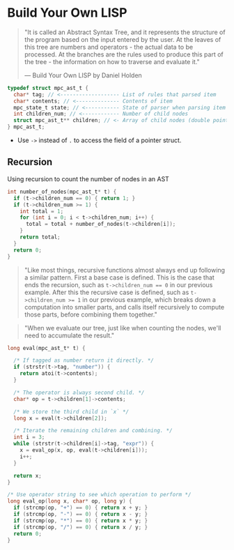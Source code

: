 # Build Your Own LISP

> "It is called an Abstract Syntax Tree, and it represents the structure of the
> program based on the input entered by the user. At the leaves of this tree are
> numbers and operators - the actual data to be processed. At the branches are 
> the rules used to produce this part of the tree - the information on how to
> traverse and evaluate it."
>
> — Build Your Own LISP by Daniel Holden

```c
typedef struct mpc_ast_t {
  char* tag; // <------------------- List of rules that parsed item
  char* contents; // <-------------- Contents of item
  mpc_state_t state; // <----------- State of parser when parsing item
  int children_num; // <------------ Number of child nodes
  struct mpc_ast_t** children; // <- Array of child nodes (double pointer type)
} mpc_ast_t;
```

- Use `->` instead of `.` to access the field of a pointer struct.

## Recursion

Using recursion to count the number of nodes in an AST

```c
int number_of_nodes(mpc_ast_t* t) {
  if (t->children_num == 0) { return 1; }
  if (t->children_num >= 1) {
    int total = 1;
    for (int i = 0; i < t->children_num; i++) {
      total = total + number_of_nodes(t->children[i]);
    }
    return total;
  }
  return 0;
}
```

> "Like most things, recursive functions almost always end up following a similar
> pattern. First a base case is defined. This is the case that ends the recursion,
> such as `t->children_num == 0` in our previous example. After this the recursive
> case is defined, such as `t->children_num >= 1` in our previous example, which 
> breaks down a computation into smaller parts, and calls itself recursively to
> compute those parts, before combining them together."

> "When we evaluate our tree, just like when counting the nodes, we'll need to 
> accumulate the result."

```c
long eval(mpc_ast_t* t) {

  /* If tagged as number return it directly. */
  if (strstr(t->tag, "number")) {
    return atoi(t->contents);
  }

  /* The operator is always second child. */
  char* op = t->children[1]->contents;

  /* We store the third child in `x` */
  long x = eval(t->children[2]);

  /* Iterate the remaining children and combining. */
  int i = 3;
  while (strstr(t->children[i]->tag, "expr")) {
    x = eval_op(x, op, eval(t->children[i]));
    i++;
  }

  return x;
}
```

```c
/* Use operator string to see which operation to perform */
long eval_op(long x, char* op, long y) {
  if (strcmp(op, "+") == 0) { return x + y; }
  if (strcmp(op, "-") == 0) { return x - y; }
  if (strcmp(op, "*") == 0) { return x * y; }
  if (strcmp(op, "/") == 0) { return x / y; }
  return 0;
}
```
